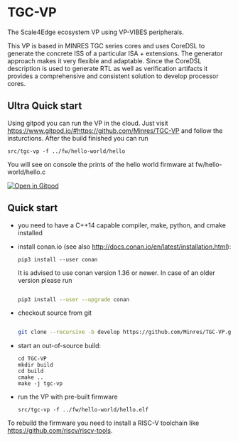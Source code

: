 # TGC-VP
The Scale4Edge ecosystem VP using VP-VIBES peripherals.

This VP is based in MINRES TGC series cores and uses CoreDSL to generate the concrete ISS 
of a particular ISA + extensions. The generator approach makes it very flexible and adaptable.
Since the CoreDSL description is used to generate RTL as well as verification artifacts it 
provides a comprehensive and consistent solution to develop processor cores.

## Ultra Quick start

Using gitpod you can run the VP in the cloud. Just visit https://www.gitpod.io/#https://github.com/Minres/TGC-VP and follow the insturctions.
After the build finished you can run

```
src/tgc-vp -f ../fw/hello-world/hello
```

You will see on console the prints of the hello world firmware at fw/hello-world/hello.c

[![Open in Gitpod](https://gitpod.io/button/open-in-gitpod.svg)](https://gitpod.io/from-referrer)

## Quick start

* you need to have a C++14 capable compiler, make, python, and cmake installed

* install conan.io (see also http://docs.conan.io/en/latest/installation.html):
  
  ```
  pip3 install --user conan
  ```
  
  It is advised to use conan version 1.36 or newer. In case of an older version please run
  
  ```sh

  pip3 install --user --upgrade conan

  ``` 
  
* checkout source from git

  ```sh

  git clone --recursive -b develop https://github.com/Minres/TGC-VP.git 

  ``` 

* start an out-of-source build:
  
  ```
  cd TGC-VP
  mkdir build
  cd build
  cmake ..
  make -j tgc-vp
  ```
  
* run the VP with pre-built firmware

  ```
  src/tgc-vp -f ../fw/hello-world/hello.elf 
  ```
  
To rebuild the firmware you need to install a RISC-V toolchain like https://github.com/riscv/riscv-tools.
